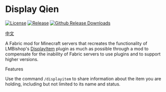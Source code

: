 # Display Qien
[![License](https://img.shields.io/github/license/linnn1103/Display-qien?style=flat-square)](https://github.com/linnn1103/Display-qien/blob/main/LICENSE)
[![Release](https://img.shields.io/github/v/release/linnn1103/Display-qien?include_prereleases&style=flat-square)](https://github.com/linnn1103/Display-qien/releases)
[![Github Release Downloads](https://img.shields.io/github/downloads/linnn1103/Display-qien/total?label=Github%20Release%20Downloads&style=flat-square)](https://github.com/linnn1103/Display-qien/releases)

[中文](https://github.com/linnn1103/Display-qien/blob/main/README.md)

A Fabric mod for Minecraft servers that recreates the functionality of LMBishop's [DisplayItem](https://www.spigotmc.org/resources/displayitem-abandoned.28931/) plugin as much as possible through a mod to compensate for the inability of Fabric servers to use plugins and to support higher versions.

Features

Use the command `/displayitem` to share information about the item you are holding, including but not limited to its name and status.
